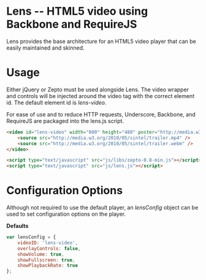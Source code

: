 # Lens -- HTML5 video using Backbone and RequireJS

Lens provides the base architecture for an HTML5 video player that can be easily maintained and skinned.

# Usage

Either jQuery or Zepto must be used alongside Lens. The video wrapper and controls will be injected around the video tag with the correct element id. The default element id is *lens-video*.

For ease of use and to reduce HTTP requests, Underscore, Backbone, and RequireJS are packaged into the lens.js script.

``` html
<video id="lens-video" width="800" height="480" poster="http://media.w3.org/2010/05/sintel/poster.png">
	<source src="http://media.w3.org/2010/05/sintel/trailer.mp4" />
	<source src="http://media.w3.org/2010/05/sintel/trailer.webm" />
</video>

<script type="text/javascript" src="js/libs/zepto-0.8-min.js"></script>
<script type="text/javascript" src="js/lens.js"></script>
```

# Configuration Options

Although not required to use the default player, an *lensConfig* object can be used to set configuration options on the player.

**Defaults**

``` js
var lensConfig = {
	videoID: 'lens-video',
	overlayControls: false,
	showVolume: true,
	showFullscreen: true,
	showPlaybackRate: true
};
```
